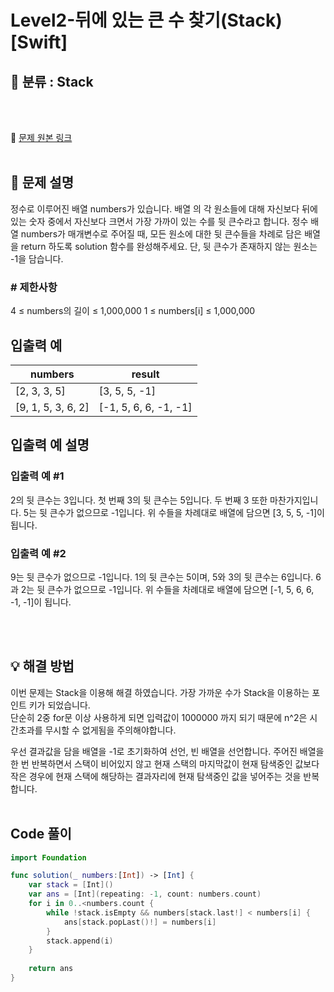 # Level2-뒤에 있는 큰 수 찾기(Stack) [Swift]

## 🔎 분류 : Stack

<br><br>

🔗 [문제 원본 링크](https://school.programmers.co.kr/learn/courses/30/lessons/154539)
<br><br>

## 📝 문제 설명
정수로 이루어진 배열 numbers가 있습니다. 배열 의 각 원소들에 대해 자신보다 뒤에 있는 숫자 중에서 자신보다 크면서 가장 가까이 있는 수를 뒷 큰수라고 합니다.
정수 배열 numbers가 매개변수로 주어질 때, 모든 원소에 대한 뒷 큰수들을 차례로 담은 배열을 return 하도록 solution 함수를 완성해주세요. 단, 뒷 큰수가 존재하지 않는 원소는 -1을 담습니다.

### # 제한사항
4 ≤ numbers의 길이 ≤ 1,000,000
1 ≤ numbers[i] ≤ 1,000,000

## 입출력 예
|numbers|	result|
|---|---|
|[2, 3, 3, 5]|	[3, 5, 5, -1]|
|[9, 1, 5, 3, 6, 2]|	[-1, 5, 6, 6, -1, -1]|

## 입출력 예 설명

### 입출력 예 #1
2의 뒷 큰수는 3입니다. 첫 번째 3의 뒷 큰수는 5입니다. 두 번째 3 또한 마찬가지입니다. 5는 뒷 큰수가 없으므로 -1입니다. 위 수들을 차례대로 배열에 담으면 [3, 5, 5, -1]이 됩니다.
### 입출력 예 #2
9는 뒷 큰수가 없으므로 -1입니다. 1의 뒷 큰수는 5이며, 5와 3의 뒷 큰수는 6입니다. 6과 2는 뒷 큰수가 없으므로 -1입니다. 위 수들을 차례대로 배열에 담으면 [-1, 5, 6, 6, -1, -1]이 됩니다.

<br><br>

## 💡 해결 방법
이번 문제는 Stack을 이용해 해결 하였습니다. 가장 가까운 수가 Stack을 이용하는 포인트 키가 되었습니다.<br>
단순히 2중 for문 이상 사용하게 되면 입력값이 1000000 까지 되기 때문에 n^2은 시간초과를 무시할 수 없게됨을 주의해야합니다.

우선 결과값을 담을 배열을 -1로 초기화하여 선언, 빈 배열을 선언합니다.
주어진 배열을 한 번 반복하면서 스택이 비어있지 않고 현재 스택의 마지막값이 현재 탐색중인 값보다 작은 경우에 현재 스택에 해당하는 결과자리에 현재 탐색중인 값을 넣어주는 것을 반복합니다.
<br><br>

## Code 풀이
```Swift
import Foundation

func solution(_ numbers:[Int]) -> [Int] {
    var stack = [Int]()
    var ans = [Int](repeating: -1, count: numbers.count)
    for i in 0..<numbers.count {
        while !stack.isEmpty && numbers[stack.last!] < numbers[i] {
            ans[stack.popLast()!] = numbers[i]
        }
        stack.append(i)   
    }
    
    return ans
}
```

